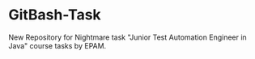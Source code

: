 # GitBash-Task
New Repository for Nightmare task
"Junior Test Automation Engineer in Java" course tasks by EPAM.

